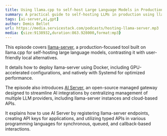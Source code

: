 ```yaml
---
title: Using llama.cpp to self-host Large Language Models in Production 
summary: A practical guide to self-hosting LLMs in production using llama.cpp's llama-server with Docker compose and Systemd
tags: [ai-server,ai,gpt]
author: Demis Bellot
url: https://media.servicestack.com/podcasts/hosting-llama-server.mp3
media: {size:9138932,duration:863.928000,format:mp3}
---
```


This episode covers [llama-server](https://github.com/ggml-org/llama.cpp/blob/master/examples/server/README.md), 
a production-focused tool built on llama.cpp for self-hosting large language models, contrasting it with 
user-friendly local alternatives. 

It details how to deploy llama-server using Docker, including GPU-accelerated configurations, and natively with 
Systemd for optimized performance. 

The episode also introduces [AI Server](https://docs.servicestack.net/ai-server/), an open-source managed gateway 
designed to streamline AI integrations by centralizing management of multiple LLM providers, including 
llama-server instances and cloud-based APIs. 

It explains how to use AI Server by registering llama-server endpoints, creating API keys for applications, 
and utilizing typed APIs in various programming languages for synchronous, queued, and callback-based interactions.